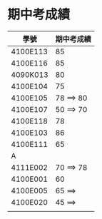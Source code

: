 # 期中考成績
|學號| 期中考成績|
|---|------|
|  4100E113 | 85|
| 4100E116 | 85|
| 4090K013 | 80 |
|4100E104 | 75 |
| 4100E105|78 ==> 80  |
|4100E107 |50 ==> 70|
| 4100E118| 78 |
|4100E103 | 86 |
|4100E111  |65 |
| A| |
| 4111E002|70 ==> 78 |
| 4100E001| 60|
|4100E005 |65 ==> |
|4100E020 |45 ==> |
| | |
